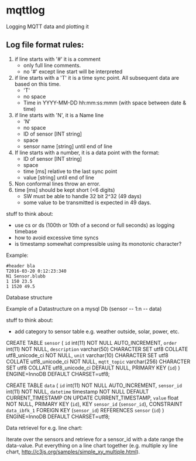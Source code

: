 # mqttlog
Logging MQTT data and plotting it

Log file format rules:
----------------------
1. if line starts with '#' it is a comment
    - only full line comments.
    - no '#' except line start will be interpreted
1. if line starts with a 'T' it is a time sync point. All subsequent data are based on this time.
    - 'T'
    - no space
    - Time in YYYY-MM-DD hh:mm:ss:mmm (with space between date & time)
1. if line starts with 'N', it is a Name line
    - 'N'
    - no space
    - ID of sensor [INT string]
    - space
    - sensor name [string] until end of line
1. If line starts with a number, it is a data point with the format:
    - ID of sensor [INT string]
    - space
    - time [ms] relative to the last sync point
    - value [string] until end of line
1. Non conformal lines throw an error.
1. time [ms] should be kept short (<6 digits) 
    * SW must be able to handle 32 bit 2^32 (49 days)
    * some value to be transmitted is expected in 49 days.


stuff to think about:

- use cs or ds (100th or 10th of a second or full seconds) as logging timebase
- how to avoid excessive time syncs
- is timestamp somewhat compressible using its monotonic character?

Example:

    #header bla
    T2016-03-20 0:12:23:340
    N1 Sensor.blubb
    1 150 23.5
    1 1520 49.5

Database structure

Example of a Datastructure on a mysql Db (sensor -- 1:n -- data)

stuff to think about:

- add category to sensor table e.g. weather outside, solar, power, etc.

CREATE TABLE `sensor` (
  `id` int(11) NOT NULL AUTO_INCREMENT,
  `order` int(11) NOT NULL, 
  `description` varchar(50) CHARACTER SET utf8 COLLATE utf8_unicode_ci NOT NULL,
  `unit` varchar(10) CHARACTER SET utf8 COLLATE utf8_unicode_ci NOT NULL,
  `mqtt_topic` varchar(256) CHARACTER SET utf8 COLLATE utf8_unicode_ci DEFAULT NULL,
  PRIMARY KEY (`id`)
) ENGINE=InnoDB DEFAULT CHARSET=utf8;

CREATE TABLE `data` (
  `id` int(11) NOT NULL AUTO_INCREMENT,
  `sensor_id` int(11) NOT NULL,
  `datetime` timestamp NOT NULL DEFAULT CURRENT_TIMESTAMP ON UPDATE CURRENT_TIMESTAMP,
  `value` float NOT NULL,
  PRIMARY KEY (`id`),
  KEY `sensor_id` (`sensor_id`),
  CONSTRAINT `data_ibfk_1` FOREIGN KEY (`sensor_id`) REFERENCES `sensor` (`id`)
) ENGINE=InnoDB DEFAULT CHARSET=utf8;

Data retrievel for e.g. line chart:

Iterate over the sensors and retrieve for a sensor_id with a date range the data-value.
Put everything on a line chart together (e.g. multiple xy line chart, http://c3js.org/samples/simple_xy_multiple.html).
